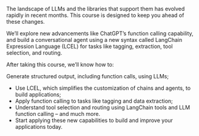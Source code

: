 The landscape of LLMs and the libraries that support them has evolved rapidly in recent months. This course is designed to keep you ahead of these changes. 

We’ll explore new advancements like ChatGPT’s function calling capability, and build a conversational agent using a new syntax called LangChain Expression Language (LCEL) for tasks like tagging, extraction, tool selection, and routing.

After taking this course, we’ll know how to: 

Generate structured output, including function calls, using LLMs;
- Use LCEL, which simplifies the customization of chains and agents, to build applications;
- Apply function calling to tasks like tagging and data extraction;
- Understand tool selection and routing using LangChain tools and LLM function calling – and much more.
- Start applying these new capabilities to build and improve your applications today.


